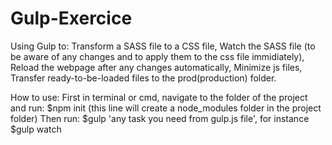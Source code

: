 # Gulp-Exercice

Using Gulp to:
Transform a SASS file to a CSS file, 
Watch the SASS file (to be aware of any changes and to 
  apply them to the css file immidiately),
Reload the webpage after any changes automatically,
Minimize js files,
Transfer ready-to-be-loaded files to the prod(production) folder.

How to use: 
First in terminal or cmd, navigate to the folder of the project and run: $npm init (this line will create a node_modules folder in the project folder)
Then run: $gulp 'any task you need from gulp.js file', for instance $gulp watch
